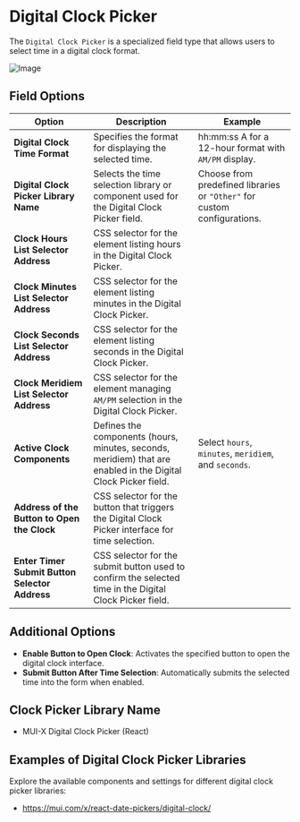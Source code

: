 # Digital Clock Picker

The `Digital Clock Picker` is a specialized field type that allows users to select time in a digital clock format.

<img src="/image/digital-clock-picker-01.png" alt="Image">

## Field Options

| Option                                         | Description                                                                                                    | Example                                                                  |
| ---------------------------------------------- | -------------------------------------------------------------------------------------------------------------- | ------------------------------------------------------------------------ |
| **Digital Clock Time Format**                  | Specifies the format for displaying the selected time.                                                         | hh:mm:ss A for a 12-hour format with `AM/PM` display.                    |
| **Digital Clock Picker Library Name**          | Selects the time selection library or component used for the Digital Clock Picker field.                       | Choose from predefined libraries or `"Other"` for custom configurations. |
| **Clock Hours List Selector Address**          | CSS selector for the element listing hours in the Digital Clock Picker.                                        |                                                                          |
| **Clock Minutes List Selector Address**        | CSS selector for the element listing minutes in the Digital Clock Picker.                                      |                                                                          |
| **Clock Seconds List Selector Address**        | CSS selector for the element listing seconds in the Digital Clock Picker.                                      |                                                                          |
| **Clock Meridiem List Selector Address**       | CSS selector for the element managing `AM/PM` selection in the Digital Clock Picker.                           |                                                                          |
| **Active Clock Components**                    | Defines the components (hours, minutes, seconds, meridiem) that are enabled in the Digital Clock Picker field. | Select `hours`, `minutes`, `meridiem`, and `seconds`.                    |
| **Address of the Button to Open the Clock**    | CSS selector for the button that triggers the Digital Clock Picker interface for time selection.               |                                                                          |
| **Enter Timer Submit Button Selector Address** | CSS selector for the submit button used to confirm the selected time in the Digital Clock Picker field.        |                                                                          |

## Additional Options

- **Enable Button to Open Clock**: Activates the specified button to open the digital clock interface.
- **Submit Button After Time Selection**: Automatically submits the selected time into the form when enabled.

## Clock Picker Library Name

- MUI-X Digital Clock Picker (React)

## Examples of Digital Clock Picker Libraries

Explore the available components and settings for different digital clock picker libraries:

- https://mui.com/x/react-date-pickers/digital-clock/
